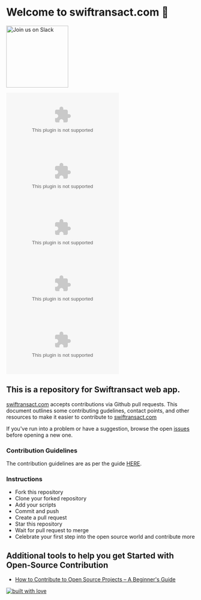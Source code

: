 # Welcome to swiftransact.com 👋

<a href="https://app.slack.com/client/T03UHJJPQKU/C03U31T7HCP">
<img alt="Join us on Slack" src="https://raw.githubusercontent.com/netlify/netlify-cms/master/website/static/img/slack.png" width="165"/>
</a>

![Contributors](https://img.shields.io/github/contributors/swiftransact/swiftransact.com)
![Forks](https://img.shields.io/github/forks/swiftransact/swiftransact.com)
![Stars](https://img.shields.io/github/stars/swiftransact/swiftransact.com)
![Licence](https://img.shields.io/github/license/swiftransact/swiftransact.com)
![Issues](https://img.shields.io/github/issues/swiftransact/swiftransact.com)

## This is a repository for Swiftransact web app.

[swiftransact.com](https://www.swiftransact.com/) accepts contributions via Github pull requests.
This document outlines some contributing gudelines, contact points, and other resources to make it easier to contribute to [swiftransact.com](https://www.swiftransact.com/)

If you've run into a problem or have a suggestion, browse the open [issues](https://github.com/swiftransact/swiftransact.com/issues) before opening a new one.

### Contribution Guidelines

The contribution guidelines are as per the guide [HERE](https://github.com/swiftransact/swiftransact.com/blob/main/CONTRIBUTING.md).

### Instructions

- Fork this repository
- Clone your forked repository
- Add your scripts
- Commit and push
- Create a pull request
- Star this repository
- Wait for pull request to merge
- Celebrate your first step into the open source world and contribute more

## Additional tools to help you get Started with Open-Source Contribution

- [How to Contribute to Open Source Projects – A Beginner's Guide](https://www.freecodecamp.org/news/how-to-contribute-to-open-source-projects-beginners-guide/)

[![built with love](https://forthebadge.com/images/badges/built-with-love.svg)](https://www.swiftransact.com/)
